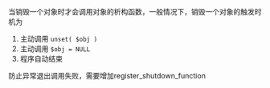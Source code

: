 当销毁一个对象时才会调用对象的析构函数，一般情况下，销毁一个对象的触发时机为

1. 主动调用 `unset( $obj )`
2. 主动调用 `$obj = NULL`
3. 程序自动结束



防止异常退出调用失败，需要增加register_shutdown_function